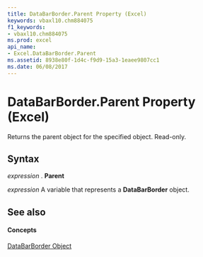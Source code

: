 ```yaml
---
title: DataBarBorder.Parent Property (Excel)
keywords: vbaxl10.chm884075
f1_keywords:
- vbaxl10.chm884075
ms.prod: excel
api_name:
- Excel.DataBarBorder.Parent
ms.assetid: 8938e80f-1d4c-f9d9-15a3-1eaee9807cc1
ms.date: 06/08/2017
---
```



# DataBarBorder.Parent Property (Excel)

Returns the parent object for the specified object. Read-only.


## Syntax

 _expression_ . **Parent**

 _expression_ A variable that represents a **DataBarBorder** object.


## See also


#### Concepts


[DataBarBorder Object](Excel.DataBarBorder.md)

